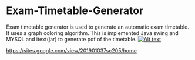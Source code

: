 # Exam-Timetable-Generator
Exam timetable generator is used to generate an automatic exam timetable.
It uses a graph coloring algorithm.
This is implemented Java swing and MYSQL and itext(jar) to generate pdf of the timetable.
[![Alt text](https://www.youtube.com/embed/MCQYM568c2M)](https://www.youtube.com/embed/MCQYM568c2M)

https://sites.google.com/view/201901037sc205/home
